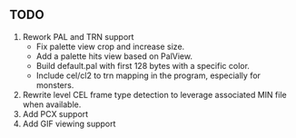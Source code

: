 ## TODO
1. Rework PAL and TRN support
    - Fix palette view crop and increase size.
    - Add a palette hits view based on PalView.
    - Build default.pal with first 128 bytes with a specific color.
    - Include cel/cl2 to trn mapping in the program, especially for monsters.
2. Rewrite level CEL frame type detection to leverage associated MIN file when available.
3. Add PCX support
4. Add GIF viewing support
